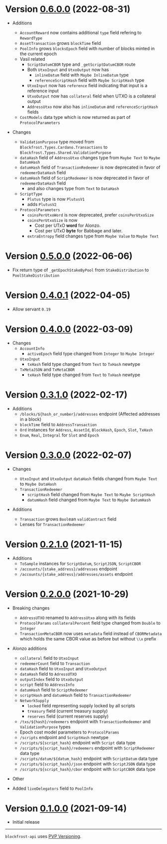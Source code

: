 # Version [0.6.0.0](https://github.com/blockfrost/blockfrost-haskell/compare/v0.5.0.0...v0.6.0.0) (2022-08-31)

* Additions
  * `AccountReward` now contains additional `type` field refering to `RewardType`
  * `AssetTransaction` grows `blockTime` field
  * `PoolInfo` grows `blocksEpoch` field with number of blocks minted in the current epoch
  * Vasil related
    * `ScriptDatumCBOR` type and `_getScriptDatumCBOR` route
    * Both `UtxoInput` and `UtxoOutput` now has
      * `inlineDatum` field with `Maybe InlineDatum` type
      * `referenceScriptHash` field with `Maybe ScriptHash` type
    * `UtxoInput` now has `reference` field indicating that input is a reference input
    * `UtxoOutput` now has `collateral` field when UTXO is a collateral output
    * `AddressUtxo` now also has `inlineDatum` and `referenceScriptHash` fields
  * `CostModels` data type which is now returned as part of `ProtocolParameters`

* Changes
  * `ValidationPurpose` type moved from `Blockfrost.Types.Cardano.Transactions` to `Blockfrost.Types.Shared.ValidationPurpose`
  * `dataHash` field of `AddressUtxo` changes type from `Maybe Text` to `Maybe DatumHash`
  * `datumHash` field of `TransactionRedeemer` is now deprecated in favor of `redeemerDataHash` field
  * `datumHash` field of `ScriptRedeemer` is now deprecated in favor of `redeemerDataHash` field
    * and also changes type from `Text` to `DataHash`
  * `ScriptType`
    * `Plutus` type is now `PlutusV1`
    * adds `PlutusV2`
  * `ProtocolParameters`
    * `coinsPerUtxoWord` is now deprecated, prefer `coinsPerUtxoSize`
    * `coinsPerUtxoSize` is now
      * Cost per UTxO **word** for Alonzo.
      * Cost per UTxO **byte** for Babbage and later.
    * `extraEntropy` field changes type from `Maybe Value` to `Maybe Text`

# Version [0.5.0.0](https://github.com/blockfrost/blockfrost-haskell/compare/v0.4.0.1...v0.5.0.0) (2022-06-06)

* Fix return type of `_getEpochStakeByPool` from `StakeDistribution` to `PoolStakeDistribution`

# Version [0.4.0.1](https://github.com/blockfrost/blockfrost-haskell/compare/v0.4.0.0...v0.4.0.1) (2022-04-05)

* Allow servant `0.19`

# Version [0.4.0.0](https://github.com/blockfrost/blockfrost-haskell/compare/v0.3.1.0...v0.4.0.0) (2022-03-09)

* Changes
  * `AccountInfo`
    * `activeEpoch` field type changed from `Integer` to `Maybe Integer`
  * `UtxoInput`
    * `txHash` field type changed from `Text` to `TxHash` newtype
  * `TxMetaJSON` and `TxMetaCBOR`
    * `txHash` field type changed from `Text` to `TxHash` newtype

# Version [0.3.1.0](https://github.com/blockfrost/blockfrost-haskell/compare/v0.3.0.0...v0.3.1.0) (2022-02-17)

* Additions
  * `/blocks/${hash_or_number}/addresses` endpoint (Affected addresses in a block)
  * `blockTime` field to `AddressTransaction`
  * `Ord` instances for `Address`, `AssetId`, `BlockHash`, `Epoch`, `Slot`, `TxHash`
  * `Enum`, `Real`, `Integral` for `Slot` and `Epoch`

# Version [0.3.0.0](https://github.com/blockfrost/blockfrost-haskell/compare/v0.2.1.0...v0.3.0.0) (2022-02-07)

* Changes
  * `UtxoInput` and `UtxoOutput` `dataHash` fields changed from `Maybe Text` to `Maybe DataHash`
  * `TransactionRedeemer`
    * `scriptHash` field changed from `Maybe Text` to `Maybe ScriptHash`
    * `datumHash` field changed from `Maybe Text` to `Maybe DatumHash`

* Additions
  * `Transaction` grows `Bool`ean `validContract` field
  * Lenses for `TransactionRedeemer`

# Version [0.2.1.0](https://github.com/blockfrost/blockfrost-haskell/compare/v0.2.0.0...v0.2.1.0) (2021-11-15)

* Additions
  * `ToSample` instances for `ScriptDatum`, `ScriptJSON`, `ScriptCBOR`
  * `/accounts/{stake_address}/addresses` endpoint
  * `/accounts/{stake_address}/addresses/assets` endpoint

# Version [0.2.0.0](https://github.com/blockfrost/blockfrost-haskell/compare/v0.1.0.0...v0.2.0.0) (2021-10-29)

* Breaking changes
  * `AddressUTXO` renamed to `AddressUtxo` along with its fields
  * `ProtocolParams` `collateralPercent` field type changed from `Double` to `Integer`
  * `TransactionMetaCBOR` now uses `metadata` field instead of `CBORMetadata` which holds the same CBOR value as before but without `\\x` prefix

* Alonzo additions
  * `collateral` field to `UtxoInput`
  * `redeemerCount` field to `Transaction`
  * `dataHash` field to `UtxoInput` and `UtxoOutput`
  * `dataHash` field to `AdressUTXO`
  * `outputIndex` field to `UtxoOutput`
  * `script` field to `AddressInfo`
  * `datumHash` field to `ScriptRedeemer`
  * `scriptHash` and `datumHash` field to `TransactionRedeemer`
  * `NetworkSupply`
    * `locked` field representing supply locked by all scripts
    * `treasury` field (current treasury supply)
    * `reserves` field (current reserves supply)
  * `/txs/${hash}/redeemers` endpoint with `TransactionRedeemer` and `ValidationPurpose` types
  * Epoch cost model parameters to `ProtocolParams`
  * `/scripts` endpoint and `ScriptHash` newtype
  * `/scripts/${script_hash}` endpoint with `Script` data type
  * `/scripts/${script_hash}/redeemers` endpoint with `ScriptRedeemer` data type
  * `/scripts/datum/${datum_hash}` endpoint with `ScriptDatum` data type
  * `/scripts/${script_hash}/json` endpoint with `ScriptJSON` data type
  * `/scripts/${script_hash}/cbor` endpoint with `ScriptCBOR` data type

* Other
 * Added `liveDelegators` field to `PoolInfo`

# Version [0.1.0.0](https://github.com/blockfrost/blockfrost-haskell/compare/initial...v0.1.0.0) (2021-09-14)

* Initial release

---

`blockfrost-api` uses [PVP Versioning][1].

[1]: https://pvp.haskell.org

